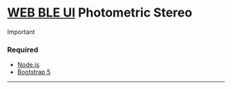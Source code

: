 # [WEB BLE UI](https://dmitrygubkin.github.io/WebBLE_PhotoStereo_UI/) Photometric Stereo
>[!IMPORTANT]
>### Required
>* [Node.js](https://nodejs.org/en)
>* [Bootstrap 5](https://getbootstrap.com/docs/5.3/getting-started/download/)
---

